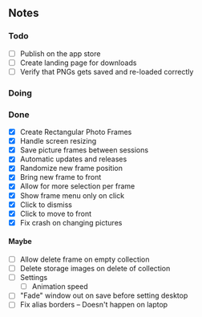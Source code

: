 ## Notes

### Todo
- [ ] Publish on the app store
- [ ] Create landing page for downloads
- [ ] Verify that PNGs gets saved and re-loaded correctly

### Doing

### Done
- [x] Create Rectangular Photo Frames
- [x] Handle screen resizing
- [x] Save picture frames between sessions
- [x] Automatic updates and releases
- [x] Randomize new frame position
- [x] Bring new frame to front
- [x] Allow for more selection per frame
- [x] Show frame menu only on click
- [x] Click to dismiss
- [x] Click to move to front
- [x] Fix crash on changing pictures

#### Maybe
- [ ] Allow delete frame on empty collection
- [ ] Delete storage images on delete of collection
- [ ] Settings
    - [ ] Animation speed
- [ ] "Fade" window out on save before setting desktop
- [ ] Fix alias borders – Doesn't happen on laptop
